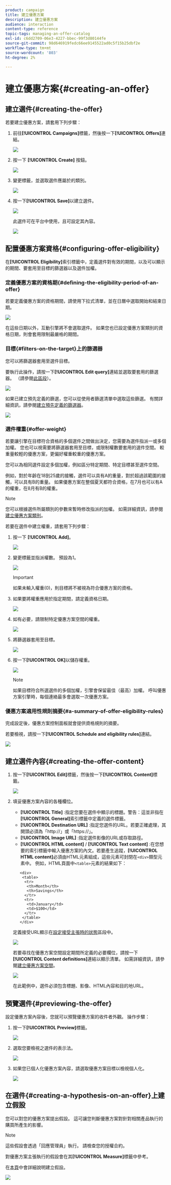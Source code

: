 ```yaml
---
product: campaign
title: 建立優惠方案
description: 建立優惠方案
audience: interaction
content-type: reference
topic-tags: managing-an-offer-catalog
exl-id: c6dd2709-06e3-4227-bbec-99f3d80144fe
source-git-commit: 98d646919fedc66ee9145522ad0c5f15b25dbf2e
workflow-type: tm+mt
source-wordcount: '803'
ht-degree: 2%

---
```


# 建立優惠方案{#creating-an-offer}

## 建立選件{#creating-the-offer}

若要建立優惠方案，請套用下列步驟：

1. 前往&#x200B;**[!UICONTROL Campaigns]**&#x200B;標籤，然後按一下&#x200B;**[!UICONTROL Offers]**&#x200B;連結。

   ![](assets/offer_create_001.png)

1. 按一下 **[!UICONTROL Create]** 按鈕。

   ![](assets/offer_create_005.png)

1. 變更標籤，並選取選件應屬於的類別。

   ![](assets/offer_create_002.png)

1. 按一下&#x200B;**[!UICONTROL Save]**&#x200B;以建立選件。

   ![](assets/offer_create_003.png)

   此選件可在平台中使用，且可設定其內容。

   ![](assets/offer_create_004.png)

## 配置優惠方案資格{#configuring-offer-eligibility}

在&#x200B;**[!UICONTROL Eligibility]**&#x200B;索引標籤中，定義選件對有效的期間，以及可以顯示的期間、要套用至目標的篩選器以及選件加權。

### 定義優惠方案的資格期{#defining-the-eligibility-period-of-an-offer}

若要定義優惠方案的資格期間，請使用下拉式清單，並在日曆中選取開始和結束日期。

![](assets/offer_eligibility_create_002.png)

在這些日期以外，互動引擎將不會選取選件。 如果您也已設定優惠方案類別的資格日期，則會套用限制最嚴格的期間。

### 目標{#filters-on-the-target}上的篩選器

您可以將篩選器套用至選件目標。

要執行此操作，請按一下&#x200B;**[!UICONTROL Edit query]**&#x200B;連結並選取要套用的篩選器。 （請參閱[此區段](../../platform/using/steps-to-create-a-query.md#step-4---filter-data)）。

![](assets/offer_eligibility_create_003.png)

如果已建立預先定義的篩選，您可以從使用者篩選清單中選取這些篩選。 有關詳細資訊，請參閱[建立預先定義的篩選器](../../interaction/using/creating-predefined-filters.md)。

![](assets/offer_eligibility_create_004.png)

### 選件權重{#offer-weight}

若要讓引擎在目標符合資格的多個選件之間做出決定，您需要為選件指派一或多個加權。 您也可以視需要將篩選器套用至目標，或限制權數要套用的選件空間。 較重量較輕的優惠方案，更偏好權重較重的優惠方案。

您可以為相同選件設定多個加權，例如區分特定期間、特定目標甚至選件空間。

例如，對於年齡在18到25歲的接觸，選件可以具有A的重量，對於超過該範圍的接觸，可以具有B的重量。 如果優惠方案在整個夏天都符合資格，在7月也可以有A的權重，在8月有B的權重。

>[!NOTE]
>
>您可以根據選件所屬類別的參數來暫時修改指派的加權。 如需詳細資訊，請參閱[建立優惠方案類別](../../interaction/using/creating-offer-categories.md)。

若要在選件中建立權重，請套用下列步驟：

1. 按一下 **[!UICONTROL Add]**。

   ![](assets/offer_weight_create_001.png)

1. 變更標籤並指派權數。 預設為1。

   ![](assets/offer_weight_create_006.png)

   >[!IMPORTANT]
   >
   >如果未輸入權重(0)，則目標將不被視為符合優惠方案的資格。

1. 如果要將權重應用於指定期間，請定義資格日期。

   ![](assets/offer_weight_create_002.png)

1. 如有必要，請限制特定優惠方案空間的權重。

   ![](assets/offer_weight_create_003.png)

1. 將篩選器套用至目標。

   ![](assets/offer_weight_create_004.png)

1. 按一下&#x200B;**[!UICONTROL OK]**&#x200B;以儲存權重。

   ![](assets/offer_weight_create_005.png)

   >[!NOTE]
   >
   >如果目標符合所選選件的多個加權，引擎會保留最佳（最高）加權。 呼叫優惠方案引擎時，每個連絡最多會選取一次優惠方案。

### 優惠方案適用性規則摘要{#a-summary-of-offer-eligibility-rules}

完成設定後，優惠方案控制面板就會提供資格規則的摘要。

若要檢視，請按一下&#x200B;**[!UICONTROL Schedule and eligibility rules]**&#x200B;連結。

![](assets/offer_eligibility_create_005.png)

## 建立選件內容{#creating-the-offer-content}

1. 按一下&#x200B;**[!UICONTROL Edit]**&#x200B;標籤，然後按一下&#x200B;**[!UICONTROL Content]**&#x200B;標籤。

   ![](assets/offer_content_create_001.png)

1. 填妥優惠方案內容的各種欄位。

   * **[!UICONTROL Title]** :指定您要在選件中顯示的標題。警告：這並非指在&#x200B;**[!UICONTROL General]**&#x200B;索引標籤中定義的選件標籤。
   * **[!UICONTROL Destination URL]** :指定您選件的URL。若要正確處理，其開頭必須為「http://」或「https://」。
   * **[!UICONTROL Image URL]** :指定選件影像的URL或存取路徑。
   * **[!UICONTROL HTML content]** /  **[!UICONTROL Text content]** :在您想要的索引標籤中輸入優惠方案的內文。若要產生追蹤，**[!UICONTROL HTML content]**&#x200B;必須由HTML元素組成，這些元素可封閉在`<div>`類型元素中。 例如，HTML頁面中`<table>`元素的結果如下：

   ```
      <div> 
       <table>
        <tr>
         <th>Month</th>
         <th>Savings</th>   
        </tr>   
        <tr>    
         <td>January</td>
         <td>$100</td>   
        </tr> 
       </table> 
      </div>
   ```

   定義接受URL顯示在[設定接受主張時的狀態](../../interaction/using/creating-offer-spaces.md#configuring-the-status-when-the-proposition-is-accepted)區段中。

   ![](assets/offer_content_create_002.png)

   若要尋找在優惠方案空間設定期間所定義的必要欄位，請按一下&#x200B;**[!UICONTROL Content definitions]**&#x200B;連結以顯示清單。 如需詳細資訊，請參閱[建立優惠方案空間](../../interaction/using/creating-offer-spaces.md)。

   ![](assets/offer_content_create_003.png)

   在此範例中，選件必須包含標題、影像、HTML內容和目的地URL。

## 預覽選件{#previewing-the-offer}

設定優惠方案內容後，您就可以預覽優惠方案的收件者外觀。 操作步驟：

1. 按一下&#x200B;**[!UICONTROL Preview]**&#x200B;標籤。

   ![](assets/offer_preview_create_001.png)

1. 選取您要檢視之選件的表示法。

   ![](assets/offer_preview_create_002.png)

1. 如果您已個人化優惠方案內容，請選取優惠方案目標以檢視個人化。

   ![](assets/offer_preview_create_003.png)

## 在選件{#creating-a-hypothesis-on-an-offer}上建立假設

您可以對您的優惠方案提出假設。 這可讓您判斷優惠方案對針對相關產品執行的購買所產生的影響。

>[!NOTE]
>
>這些假設會透過「回應管理員」執行。 請檢查您的授權合約。

對優惠方案主張執行的假設會在其&#x200B;**[!UICONTROL Measure]**&#x200B;標籤中參考。

在[本頁](../../campaign/using/about-response-manager.md)中會詳細說明建立假設。

![](assets/offer_hypothesis_001.png)
